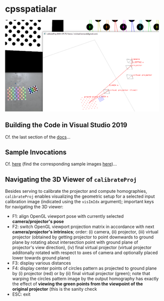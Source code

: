 # cpsspatialar

![](docs/splash.png)


## Building the Code in Visual Studio 2019

Cf. the last section of the [docs](docs/docs.pdf)...

## Sample Invocations

Cf. [here](docs/sample_invocations.txt) (find the corresponding sample images [here](docs/sample_data))...

## Navigating the 3D Viewer of `calibrateProj`

Besides serving to calibrate the projector and compute homographies, `calibrateProj` enables visualizing the geometric setup for a selected input calibration image (indicated using the `visImIdx` argument); important keys for navigating the 3D viewer:

* F1: align OpenGL viewport pose with currently selected **camera/projector's pose**
* F2: switch OpenGL viewport projection matrix in accordance with next **camera/projector's intrinsics**; order: (i) camera, (ii) projector, (iii) virtual projector (obtained by getting projector to point downwards to ground plane by rotating about intersection point with ground plane of projector's view direction), (iv) final virtual projector (virtual projector additonally rotated with respect to axes of camera and optionally placed lower towards ground plane)
* F3: display various distances
* F4: display center points of circles pattern as projected to ground plane by (i) projector (red) or by (ii) final virtual projector (green); note that warping the circles pattern image by the output homography has exactly the effect of **viewing the green points from the viewpoint of the original projector** (this is the sanity check 
* ESC: exit

